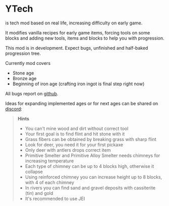 # YTech

is tech mod based on real life, increasing difficulty on early game.

It modifies vanilla recipes for early game items, forcing tools on some blocks and adding new tools, items and blocks to help you with progression.

This mod is in development. Expect bugs, unfinished and half-baked progression tree.

Currently mod covers
- Stone age
- Bronze age
- Beginning of iron age (crafting iron ingot is final step right now)

All bugs report on [github](https://github.com/yanny7/ytech).

Ideas for expanding implemented ages or for next ages can be shared on [discord](https://discord.gg/c2knc97j):

> **Hints**
> - You can't mine wood and dirt without correct tool
> - Your first goal is to find flint and hit stone with it
> - Grass fibers can be obtained by breaking grass with sharp flint
> - Look for deer, you need it for your first pickaxe
> - Only deer with antlers drops correct item
> - Primitive Smelter and Primitive Alloy Smelter needs chimneys for increasing temperature
> - Each type of chimney can be up to 4 blocks high, otherwise it collapse
> - Using reinforced chimney you can increase height up to 8 blocks, with 4 of each chimney
> - In rivers you can find sand and gravel deposits with cassiterite (tin) and gold
> - It's recommended to use JEI